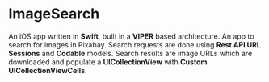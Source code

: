 # ImageSearch

An iOS app written in **Swift**, built in a **VIPER** based architecture. An app to search for images in Pixabay. Search requests are done using **Rest API URL Sessions** and **Codable** models. Search results are image URLs which are downloaded and populate a **UICollectionView** with **Custom UICollectionViewCells**.
